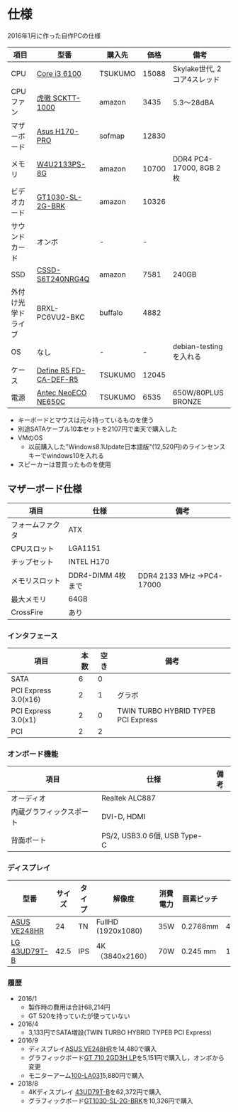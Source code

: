 
# 仕様

2016年1月に作った自作PCの仕様


| 項目  | 型番 | 購入先 | 価格 | 備考 |
| -- | -- | -- | -- | -- |
| CPU   | [Core i3 6100](http://kakaku.com/item/K0000832917/)| TSUKUMO| 15088  | Skylake世代, 2コア4スレッド|
| CPUファン | [虎徹 SCKTT-1000](http://kakaku.com/item/K0000585348/) | amazon | 3435 | 5.3～28dBA |
| マザーボード | [Asus H170-PRO](http://kakaku.com/item/K0000808296/) | sofmap | 12830 | |
| メモリ | [W4U2133PS-8G](http://kakaku.com/item/K0000829423) | amazon | 10700  | DDR4 PC4-17000, 8GB 2枚 |
| ビデオカード | [GT1030-SL-2G-BRK](http://kakaku.com/item/K0000969293/) | amazon | 10326 | |
| サウンドカード | オンボ | - | - | |
| SSD | [CSSD-S6T240NRG4Q](http://kakaku.com/item/K0000821887/) | amazon |  7581 | 240GB |
| 外付け光学ドライブ | BRXL-PC6VU2-BKC | buffalo | 4882 | |
| OS | なし | - | - | debian-testingを入れる|
| ケース | [Define R5 FD-CA-DEF-R5](http://kakaku.com/item/J0000014266/) | TSUKUMO |12045  | |
| 電源 | [Antec NeoECO NE650C](http://kakaku.com/item/K0000710142/) | TSUKUMO | 6535 | 650W/80PLUS BRONZE |

- キーボードとマウスは元々持っているものを使う
- 別途SATAケーブル10本セットを2107円で楽天で購入した
- VMのOS
    - 以前購入した"Windows8.1Update日本語版"(12,520円)のラインセンスキーでwindows10を入れる
- スピーカーは昔買ったものを使用

## マザーボード仕様

| 項目 | 仕様| 備考 | 
| -- | -- | -- |
| フォームファクタ | ATX | |
| CPUスロット | LGA1151 | |
| チップセット | INTEL H170 | |
| メモリスロット | DDR*4*-DIMM 4枚まで | DDR4 2133 MHz ->PC4-17000|
| 最大メモリ　| 64GB | |
| CrossFire | あり | |

### インタフェース
| 項目 | 本数 | 空き| 備考 |
| -- | -- | -- | -- |
| SATA |6| 0| |
| PCI Express 3.0(x16) | 2 | 1 | グラボ|
| PCI Express 3.0(x1) | 2 | 0 | TWIN TURBO HYBRID TYPEB PCI Express|
| PCI | 2 | 2 | |

### オンボード機能
| 項目 | 仕様| 備考 | 
| -- | -- | -- |
| オーディオ | Realtek ALC887 | |
| 内蔵グラフィックスポート | DVI-D, HDMI | |
| 背面ポート | PS/2, USB3.0 6個, USB Type-C | |


### ディスプレイ

| 型番 |サイズ | タイプ | 解像度|消費電力| 画素ピッチ |重量| 購入時期 |
| -- | -- | -- | --|--|--|--|--|
| [ASUS VE248HR](http://kakaku.com/item/K0000874256/spec/) | 24 | TN | FullHD (1920x1080) | 35W | 0.2768mm |4.4kg | 2016/9 |
| [LG 43UD79T-B](http://kakaku.com/item/K0000961786/spec/) |42.5 | IPS | 4K（3840x2160） | 70W | 0.245 mm |15.9kg | 2018/8 |


### 履歴
- 2016/1
    - 製作時の費用は合計68,214円
    - GT 520を持っていたが使っていない
- 2016/4
    - 3,133円でSATA増設(TWIN TURBO HYBRID TYPEB PCI Express)
- 2016/9
    - ディスプレイ[ASUS VE248HR](http://amzn.to/2oF1pRd)を14,480で購入
    - グラフィックボード[GT 710 2GD3H LP](http://kakaku.com/item/K0000849552/)を5,151円で購入し，オンボから変更
    - モニターアーム[100-LA031](https://direct.sanwa.co.jp/ItemPage/100-LA031)5,880円で購入
- 2018/8
    - 4Kディスプレイ [43UD79T-B](http://kakaku.com/item/K0000961786/)を62,372円で購入
    - グラフィックボード[GT1030-SL-2G-BRK](http://kakaku.com/item/K0000969293/)を10,326円で購入

